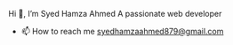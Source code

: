 Hi 👋, I’m Syed Hamza Ahmed
A passionate web developer
- 📫 How to reach me syedhamzaahmed879@gmail.com

<!---
SyedHamza92/SyedHamza92 is a ✨ special ✨ repository because its `README.md` (this file) appears on your GitHub profile.
You can click the Preview link to take a look at your changes.
--->
